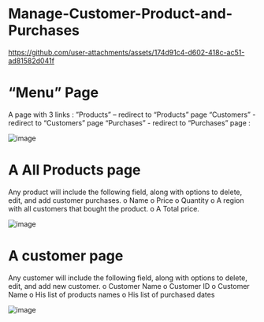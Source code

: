# Manage-Customer-Product-and-Purchases




https://github.com/user-attachments/assets/174d91c4-d602-418c-ac51-ad81582d041f



# “Menu” Page
A page with 3 links :
”Products” – redirect to “Products” page
“Customers” - redirect to “Customers” page
“Purchases” - redirect to “Purchases” page :


![image](https://github.com/user-attachments/assets/ff630173-4c5e-455f-8dbb-5191f542dbd4)

# A All Products page 
Any product will include the following field, along with options to delete, edit, and add customer purchases.
o Name 
o Price
o Quantity
o A region with all customers that bought the product.
o A Total price.


![image](https://github.com/user-attachments/assets/6aec2178-d858-49cc-adde-77b4d86b6bb1)

# A customer page 
Any customer will include the following field, along with options to delete, edit, and add new customer.
o Customer Name
o Customer ID
o Customer Name
o His list of products names
o His list of purchased dates


![image](https://github.com/user-attachments/assets/1be40906-dce4-4f44-bd9e-f4a30a29c544)


